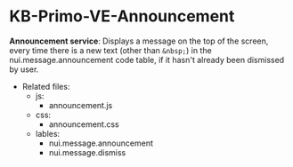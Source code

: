 # KB-Primo-VE-Announcement

**Announcement service**: Displays a message on the top of the screen, every time there is a new text (other than ``` &nbsp; ```) in the nui.message.announcement code table, if it hasn't already been dismissed by user.
* Related files: 
   * js: 
       * announcement.js  
   * css:
       * announcement.css  
   * lables:
       * nui.message.announcement
       * nui.message.dismiss
